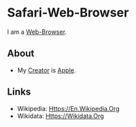 # Safari-Web-Browser

I am a [Web-Browser](9000128.md).

## About

- My [Creator](600098.md) is [Apple](240000003.md).

## Links

- Wikipedia: [Https://En.Wikipedia.Org](https://en.wikipedia.org/wiki/Safari_(web_browser))
- Wikidata: [Https://Wikidata.Org](https://www.wikidata.org/wiki/Q35773)
